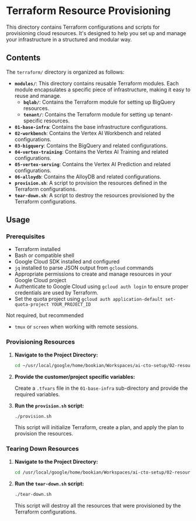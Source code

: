 # Terraform Resource Provisioning

This directory contains Terraform configurations and scripts for provisioning cloud resources. It's designed to help you set up and manage your infrastructure in a structured and modular way.

## Contents

The `terraform/` directory is organized as follows:

*   **`modules/`**: This directory contains reusable Terraform modules. Each module encapsulates a specific piece of infrastructure, making it easy to reuse and manage.
    *   **`bqlab/`**: Contains the Terraform module for setting up BigQuery resources.
    *   **`tenant/`**: Contains the Terraform module for setting up tenant-specific resources.
*   **`01-base-infra`**: Contains the base infrastructure configurations.
*   **`02-workbench`**: Contains the Vertex AI Workbench and related configurations.
*   **`03-bigquery`**: Contains the BigQuery and related configurations.
*   **`04-vertex-training`**: Contains the Vertex AI Training and related configurations.
*   **`05-vertex-serving`**: Contains the Vertex AI Prediction and related configurations.
*   **`06-alloydb`**: Contains the AlloyDB and related configurations.
*   **`provision.sh`**: A script to provision the resources defined in the Terraform configurations.
*   **`tear-down.sh`**: A script to destroy the resources provisioned by the Terraform configurations.

## Usage

### Prerequisites

*   Terraform installed
*   Bash or compatible shell
*   Google Cloud SDK installed and configured
*   `jq` installed to parse JSON output from `gcloud` commands
*   Appropriate permissions to create and manage resources in your Google Cloud project
*   Authenticate to Google Cloud using `gcloud auth login` to ensure proper credentials are used by Terraform.
*   Set the quota project using `gcloud auth application-default set-quota-project YOUR_PROJECT_ID`

Not required, but recommended
*   `tmux` or `screen` when working with remote sessions.

### Provisioning Resources

1.  **Navigate to the Project Directory:**

    ```bash
    cd ~/usr/local/google/home/bookian/Workspaces/ai-cto-setup/02-resource-provisioning/project-1
    ```

2.  **Provide the customer/project specific variables:**

    Create a `.tfvars` file in the `01-base-infra` sub-directory and provide the required variables.

3.  **Run the `provision.sh` script:**

    ```bash
    ./provision.sh
    ```

    This script will initialize Terraform, create a plan, and apply the plan to provision the resources.

### Tearing Down Resources

1.  **Navigate to the Project Directory:**

    ```bash
    cd /usr/local/google/home/bookian/Workspaces/ai-cto-setup/02-resource-provisioning/project-1/01-base-infra
    ```

2.  **Run the `tear-down.sh` script:**

    ```bash
    ./tear-down.sh
    ```

    This script will destroy all the resources that were provisioned by the Terraform configurations.